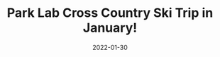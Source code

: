 ---
layout: gallery
page_name: gallery
title: "Park Lab Cross Country Ski Trip in January!"
date: "2022-01-30"
items:
    - alt: "Invite"
      src: "img/image001.png"
    - alt: "Attendees"
      src: "img/parklab_01.jpg"
    - alt: "Food on table"
      src: "img/food1.jpg"
    - alt: "Guacamole"
      src: "img/guac.jpg"
    - alt: "Drinks on table"
      src: "img/drink.jpg"
    - alt: "Food on table"
      src: "img/food3.jpg"
    - alt: "Cupcakes"
      src: "img/food2.jpg"
    - alt: "Baby Yoda"
      src: "img/babyyoda.jpg"
---
